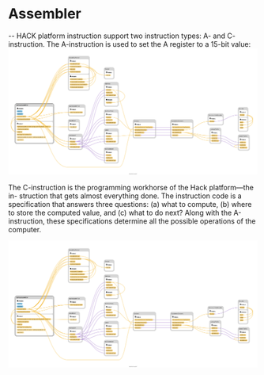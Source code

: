 # Assembler
--
HACK platform instruction support two instruction types: A- and C- instruction.
The A-instruction is used to set the A register to a 15-bit value:
![Image](https://raw.githubusercontent.com/asapbuddy/nand2tetris/master/Images/TwoPassAssembler.png)

The C-instruction is the programming workhorse of the Hack platform—the in-
struction that gets almost everything done. The instruction code is a specification
that answers three questions: (a) what to compute, (b) where to store the computed
value, and (c) what to do next? Along with the A-instruction, these specifications
determine all the possible operations of the computer.



![Image](https://raw.githubusercontent.com/asapbuddy/nand2tetris/master/Images/TwoPassAssembler.png)